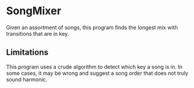 # SongMixer

Given an assortment of songs, this program finds the longest mix with 
transitions that are in key.

## Limitations

This program uses a crude algorithm to detect which key a song is in. In some
cases, it may be wrong and suggest a song order that does not truly sound 
harmonic.
